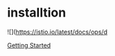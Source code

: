 # installtion
![](https://istio.io/latest/docs/ops/d

[Getting Started](https://istio.io/latest/docs/setup/getting-started/)
